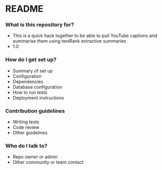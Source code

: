 # README #

### What is this repository for? ###

* This is a quick hack together to be able to pull YouTube captions and summarise them using textRank extractive summaries
* 1.0

### How do I get set up? ###

* Summary of set up
* Configuration
* Dependencies
* Database configuration
* How to run tests
* Deployment instructions

### Contribution guidelines ###

* Writing tests
* Code review
* Other guidelines

### Who do I talk to? ###

* Repo owner or admin
* Other community or team contact